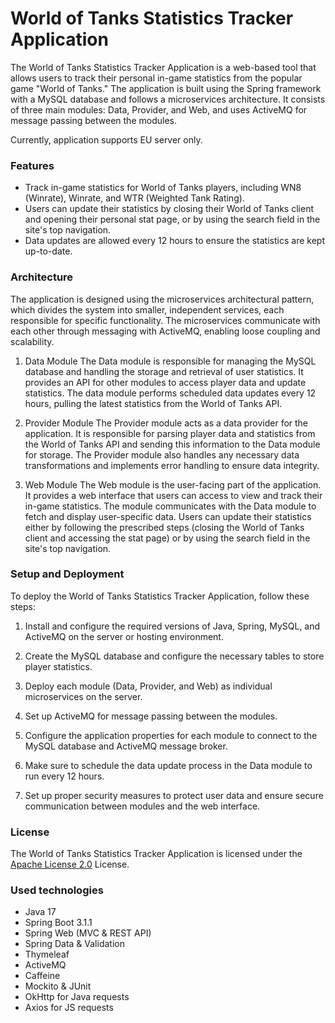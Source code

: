 # World of Tanks Statistics Tracker Application
The World of Tanks Statistics Tracker Application is a web-based tool that allows users to track their personal in-game statistics from the popular game "World of Tanks." The application is built using the Spring framework with a MySQL database and follows a microservices architecture. It consists of three main modules: Data, Provider, and Web, and uses ActiveMQ for message passing between the modules.
  
Currently, application supports EU server only.

### Features
- Track in-game statistics for World of Tanks players, including WN8 (Winrate), Winrate, and WTR (Weighted Tank Rating).
- Users can update their statistics by closing their World of Tanks client and opening their personal stat page, or by using the search field in the site's top navigation.
- Data updates are allowed every 12 hours to ensure the statistics are kept up-to-date.

### Architecture
The application is designed using the microservices architectural pattern, which divides the system into smaller, independent services, each responsible for specific functionality. The microservices communicate with each other through messaging with ActiveMQ, enabling loose coupling and scalability.

1. Data Module
The Data module is responsible for managing the MySQL database and handling the storage and retrieval of user statistics. It provides an API for other modules to access player data and update statistics. The data module performs scheduled data updates every 12 hours, pulling the latest statistics from the World of Tanks API.

2. Provider Module
The Provider module acts as a data provider for the application. It is responsible for parsing player data and statistics from the World of Tanks API and sending this information to the Data module for storage. The Provider module also handles any necessary data transformations and implements error handling to ensure data integrity.

3. Web Module
The Web module is the user-facing part of the application. It provides a web interface that users can access to view and track their in-game statistics. The module communicates with the Data module to fetch and display user-specific data. Users can update their statistics either by following the prescribed steps (closing the World of Tanks client and accessing the stat page) or by using the search field in the site's top navigation.

### Setup and Deployment
To deploy the World of Tanks Statistics Tracker Application, follow these steps:

1. Install and configure the required versions of Java, Spring, MySQL, and ActiveMQ on the server or hosting environment.

2. Create the MySQL database and configure the necessary tables to store player statistics.

3. Deploy each module (Data, Provider, and Web) as individual microservices on the server.

4. Set up ActiveMQ for message passing between the modules.

5. Configure the application properties for each module to connect to the MySQL database and ActiveMQ message broker.

6. Make sure to schedule the data update process in the Data module to run every 12 hours.

7. Set up proper security measures to protect user data and ensure secure communication between modules and the web interface.

### License
The World of Tanks Statistics Tracker Application is licensed under the [Apache License 2.0](LICENSE) License.

### Used technologies
- Java 17
- Spring Boot 3.1.1
- Spring Web (MVC & REST API)
- Spring Data & Validation
- Thymeleaf
- ActiveMQ
- Caffeine
- Mockito & JUnit
- OkHttp for Java requests
- Axios for JS requests
